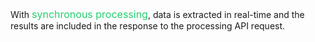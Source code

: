 With
<span style="color: #22CF6D; font-size: 16px;">synchronous processing</span>, data is extracted in real-time and the results are included in the response to the processing API request.